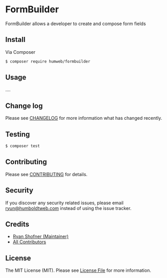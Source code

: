 


# FormBuilder

FormBuilder allows a developer to create and compose form fields

## Install

Via Composer

``` bash
$ composer require humweb/formbuilder
```

## Usage

....

## Change log

Please see [CHANGELOG](CHANGELOG.md) for more information what has changed recently.

## Testing

``` bash
$ composer test
```

## Contributing

Please see [CONTRIBUTING](CONTRIBUTING.md) for details.

## Security

If you discover any security related issues, please email ryun@humboldtweb.com instead of using the issue tracker.

## Credits

- [Ryan Shofner (Maintainer)](https://github.com/ryun)
- [All Contributors](../../contributors)

## License

The MIT License (MIT). Please see [License File](LICENSE.md) for more information.
